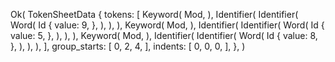 Ok(
    TokenSheetData {
        tokens: [
            Keyword(
                Mod,
            ),
            Identifier(
                Identifier(
                    Word(
                        Id {
                            value: 9,
                        },
                    ),
                ),
            ),
            Keyword(
                Mod,
            ),
            Identifier(
                Identifier(
                    Word(
                        Id {
                            value: 5,
                        },
                    ),
                ),
            ),
            Keyword(
                Mod,
            ),
            Identifier(
                Identifier(
                    Word(
                        Id {
                            value: 8,
                        },
                    ),
                ),
            ),
        ],
        group_starts: [
            0,
            2,
            4,
        ],
        indents: [
            0,
            0,
            0,
        ],
    },
)